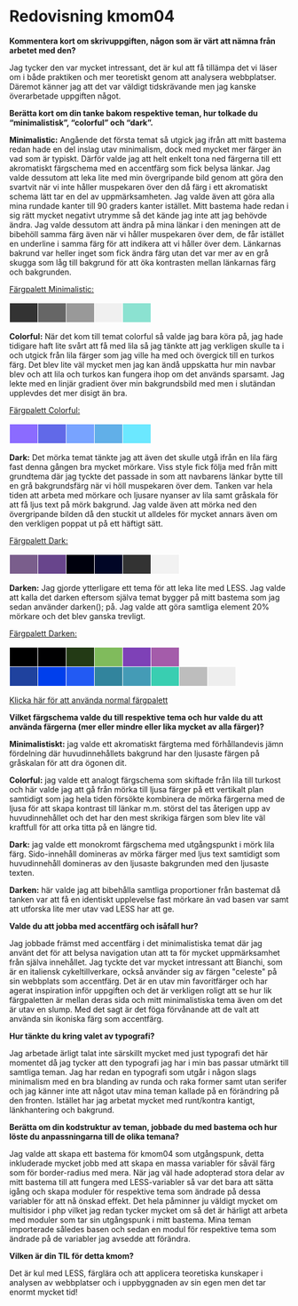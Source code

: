 ---
---
Redovisning kmom04
=========================


**Kommentera kort om skrivuppgiften, någon som är värt att nämna från arbetet med den?**

Jag tycker den var mycket intressant, det är kul att få tillämpa det vi läser om i både praktiken och mer teoretiskt genom att analysera webbplatser. Däremot känner jag att det var väldigt tidskrävande men jag kanske överarbetade uppgiften något.

**Berätta kort om din tanke bakom respektive teman, hur tolkade du “minimalistisk”, “colorful” och “dark”.**

**Minimalistic:**
Angående det första temat så utgick jag ifrån att mitt bastema redan hade en del inslag utav minimalism, dock med mycket mer färger än vad som är typiskt. Därför valde jag att helt enkelt tona ned färgerna till ett akromatiskt färgschema med en accentfärg som fick belysa länkar. Jag valde dessutom att leka lite med min övergripande bild genom att göra den svartvit när vi inte håller muspekaren över den då färg i ett akromatiskt schema lätt tar en del av uppmärksamheten. Jag valde även att göra alla mina rundade kanter till 90 graders kanter istället. Mitt bastema hade redan i sig rätt mycket negativt utrymme så det kände jag inte att jag behövde ändra. Jag valde dessutom att ändra på mina länkar i den meningen att de bibehöll samma färg även när vi håller muspekaren över dem, de får istället en underline i samma färg för att indikera att vi håller över dem. Länkarnas bakrund var heller inget som fick ändra färg utan det var mer av en grå skugga som låg till bakgrund för att öka kontrasten mellan länkarnas färg och bakgrunden.

[Färgpalett Minimalistic:](redovisning/kmom04?style=04_minimalistic)
<table style="border-spacing: 1px; border-collapse: separate">
<tr>
<td style="height: 34px; width: 34px; background-color: #333">
<td style="height: 34px; width: 34px; background-color: #666">
<td style="height: 34px; width: 34px; background-color: #999">
<td style="height: 34px; width: 34px; background-color: #f0f0f0">
<td style="height: 34px; width: 34px; background-color: #8be2d1">
</tr>
</table>

**Colorful:**
När det kom till temat colorful så valde jag bara köra på, jag hade tidigare haft lite svårt att få med lila så jag tänkte att jag verkligen skulle ta i och utgick från lila färger som jag ville ha med och övergick till en turkos färg. Det blev lite väl mycket men jag kan ändå uppskatta hur min navbar blev och att lila och turkos kan fungera ihop om det används sparsamt. Jag lekte med en linjär gradient över min bakgrundsbild med men i slutändan upplevdes det mer disigt än bra.

[Färgpalett Colorful:](redovisning/kmom04?style=04_colorful)
<table style="border-spacing: 1px; border-collapse: separate">
<tr>
<td style="height: 34px; width: 34px; background-color: #8b6bff">
<td style="height: 34px; width: 34px; background-color: #6169e8">
<td style="height: 34px; width: 34px; background-color: #78a3ff">
<td style="height: 34px; width: 34px; background-color: #61afe8">
<td style="height: 34px; width: 34px; background-color: #6be8ff">
</tr>
</table>

**Dark:**
Det mörka temat tänkte jag att även det skulle utgå ifrån en lila färg fast denna gången bra mycket mörkare. Viss style fick följa med från mitt grundtema där jag tyckte det passade in som att navbarens länkar bytte till en grå bakgrundsfärg när vi höll muspekaren över dem. Tanken var hela tiden att arbeta med mörkare och ljusare nyanser av lila samt gråskala för att få ljus text på mörk bakgrund. Jag valde även att mörka ned den övergripande bilden då den stuckit ut alldeles för mycket annars även om den verkligen poppat ut på ett häftigt sätt.

[Färgpalett Dark:](redovisning/kmom04?style=04_dark)
<table style="border-spacing: 1px; border-collapse: separate">
<tr>
<td style="height: 34px; width: 34px; background-color: #7a5e8c">
<td style="height: 34px; width: 34px; background-color: #68458c">
<td style="height: 34px; width: 34px; background-color: #00010d">
<td style="height: 34px; width: 34px; background-color: #010626">
<td style="height: 34px; width: 34px; background-color: #333333">
<td style="height: 34px; width: 34px; background-color: #f2f2f2">
</tr>
</table>

**Darken:**
Jag gjorde ytterligare ett tema för att leka lite med LESS. Jag valde att kalla det darken eftersom själva temat bygger på mitt bastema som jag sedan använder darken(); på. Jag valde att göra samtliga element 20% mörkare och det blev ganska trevligt.

[Färgpalett Darken:](redovisning/kmom04?style=04_darken)
<table style="border-spacing: 1px; border-collapse: separate">
<tr>
<td style="height: 34px; width: 34px; background-color: #000">
<td style="height: 34px; width: 34px; background-color: #010102">
<td style="height: 34px; width: 34px; background-color: #233a15">
<td style="height: 34px; width: 34px; background-color: #80bb5c">
<td style="height: 34px; width: 34px; background-color: #7e41b7">
<td style="height: 34px; width: 34px; background-color: #a45caa">
</tr>
<tr>
<td style="height: 34px; width: 34px; background-color: #1f429e">
<td style="height: 34px; width: 34px; background-color: #003fec">
<td style="height: 34px; width: 34px; background-color: #225af3">
<td style="height: 34px; width: 34px; background-color: #32849d">
<td style="height: 34px; width: 34px; background-color: #449bb6">
<td style="height: 34px; width: 34px; background-color: #39ceb1">
<td style="height: 34px; width: 34px; background-color: #bdbdbd">
<td style="height: 34px; width: 34px; background-color: #eee">
</tr>
</table>

[Klicka här för att använda normal färgpalett](redovisning/kmom04?style=kmom04)

**Vilket färgschema valde du till respektive tema och hur valde du att använda färgerna (mer eller mindre eller lika mycket av alla färger)?**

**Minimalistiskt:** jag valde ett akromatiskt färgtema med förhållandevis jämn fördelning där huvudinnehållets bakgrund har den ljusaste färgen på gråskalan för att dra ögonen dit.

**Colorful:** jag valde ett analogt färgschema som skiftade från lila till turkost och här valde jag att gå från mörka till ljusa färger på ett vertikalt plan samtidigt som jag hela tiden försökte kombinera de mörka färgerna med de ljusa för att skapa kontrast till länkar m.m. störst del tas återigen upp av huvudinnehållet och det har den mest skrikiga färgen som blev lite väl kraftfull för att orka titta på en längre tid.

**Dark:** jag valde ett monokromt färgschema med utgångspunkt i mörk lila färg. Sido-innehåll domineras av mörka färger med ljus text samtidigt som huvudinnehåll domineras av den ljusaste bakgrunden med den ljusaste texten.

**Darken:** här valde jag att bibehålla samtliga proportioner från bastemat då tanken var att få en identiskt upplevelse fast mörkare än vad basen var samt att utforska lite mer utav vad LESS har att ge.

**Valde du att jobba med accentfärg och isåfall hur?**

Jag jobbade främst med accentfärg i det minimalistiska temat där jag använt det för att belysa navigation utan att ta för mycket uppmärksamhet från själva innehållet. Jag tyckte det var mycket intressant att Bianchi, som är en italiensk cykeltillverkare, också använder sig av färgen "celeste" på sin webbplats som accentfärg. Det är en utav min favoritfärger och har agerat inspiration inför uppgiften och det är verkligen roligt att se hur lik färgpaletten är mellan deras sida och mitt minimalistiska tema även om det är utav en slump. Med det sagt är det föga förvånande att de valt att använda sin ikoniska färg som accentfärg.

**Hur tänkte du kring valet av typografi?**

Jag arbetade ärligt talat inte särskillt mycket med just typografi det här momentet då jag tycker att den typografi jag har i min bas passar utmärkt till samtliga teman. Jag har redan en typografi som utgår i någon slags minimalism med en bra blanding av runda och raka former samt utan serifer och jag känner inte att något utav mina teman kallade på en förändring på den fronten. Istället har jag arbetat mycket med runt/kontra kantigt, länkhantering och bakgrund.

**Berätta om din kodstruktur av teman, jobbade du med bastema och hur löste du anpassningarna till de olika temana?**

Jag valde att skapa ett bastema för kmom04 som utgångspunk, detta inkluderade mycket jobb med att skapa en massa variabler för såväl färg som för border-radius med mera. När jag väl hade adopterad stora delar av mitt bastema till att fungera med LESS-variabler så var det bara att sätta igång och skapa moduler för respektive tema som ändrade på dessa variabler för att nå önskad effekt. Det hela påminner ju väldigt mycket om multisidor i php vilket jag redan tycker mycket om så det är härligt att arbeta med moduler som tar sin utgångspunk i mitt bastema. Mina teman importerade således basen och sedan en modul för respektive tema som ändrade på de variabler jag avsedde att förändra.

**Vilken är din TIL för detta kmom?**

Det är kul med LESS, färglära och att applicera teoretiska kunskaper i analysen av webbplatser och i uppbyggnaden av sin egen men det tar enormt mycket tid!